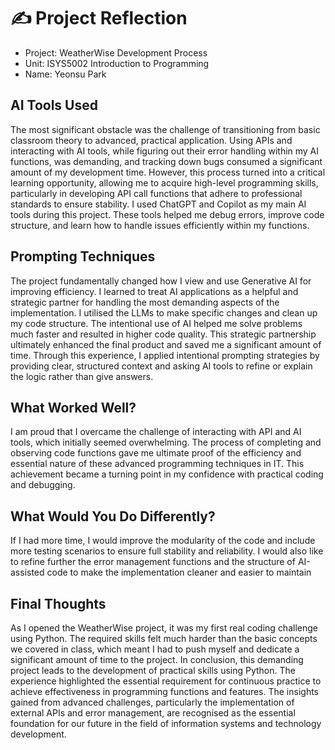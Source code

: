 # ✍️ Project Reflection
- Project: WeatherWise Development Process
- Unit: ISYS5002 Introduction to Programming
- Name: Yeonsu Park

## AI Tools Used
The most significant obstacle was the challenge of transitioning from basic classroom theory to advanced, practical application. Using APIs and interacting with AI tools, while figuring out their error handling within my AI functions, was demanding, and tracking down bugs consumed a significant amount of my development time. However, this process turned into a critical learning opportunity, allowing me to acquire high-level programming skills, particularly in developing API call functions that adhere to professional standards to ensure stability.
I used ChatGPT and Copilot as my main AI tools during this project. These tools helped me debug errors, improve code structure, and learn how to handle issues efficiently within my functions.

## Prompting Techniques
The project fundamentally changed how I view and use Generative AI for improving efficiency. I learned to treat AI applications as a helpful and strategic partner for handling the most demanding aspects of the implementation. I utilised the LLMs to make specific changes and clean up my code structure. The intentional use of AI helped me solve problems much faster and resulted in higher code quality. This strategic partnership ultimately enhanced the final product and saved me a significant amount of time.
Through this experience, I applied intentional prompting strategies by providing clear, structured context and asking AI tools to refine or explain the logic rather than give answers.

## What Worked Well?
I am proud that I overcame the challenge of interacting with API and AI tools, which initially seemed overwhelming. The process of completing and observing code functions gave me ultimate proof of the efficiency and essential nature of these advanced programming techniques in IT. This achievement became a turning point in my confidence with practical coding and debugging.

## What Would You Do Differently?
If I had more time, I would improve the modularity of the code and include more testing scenarios to ensure full stability and reliability. I would also like to refine further the error management functions and the structure of AI-assisted code to make the implementation cleaner and easier to maintain

## Final Thoughts
As I opened the WeatherWise project, it was my first real coding challenge using Python. The required skills felt much harder than the basic concepts we covered in class, which meant I had to push myself and dedicate a significant amount of time to the project.
In conclusion, this demanding project leads to the development of practical skills using Python. The experience highlighted the essential requirement for continuous practice to achieve effectiveness in programming functions and features. The insights gained from advanced challenges, particularly the implementation of external APIs and error management, are recognised as the essential foundation for our future in the field of information systems and technology development.


